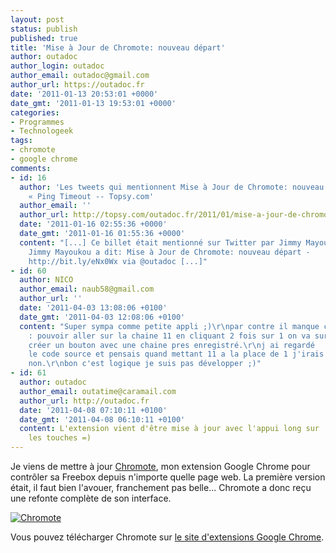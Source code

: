 ```yaml
---
layout: post
status: publish
published: true
title: 'Mise à Jour de Chromote: nouveau départ'
author: outadoc
author_login: outadoc
author_email: outadoc@gmail.com
author_url: https://outadoc.fr
date: '2011-01-13 20:53:01 +0000'
date_gmt: '2011-01-13 19:53:01 +0000'
categories:
- Programmes
- Technologeek
tags:
- chromote
- google chrome
comments:
- id: 16
  author: 'Les tweets qui mentionnent Mise à Jour de Chromote: nouveau départ
    « Ping Timeout -- Topsy.com'
  author_email: ''
  author_url: http://topsy.com/outadoc.fr/2011/01/mise-a-jour-de-chromote-nouveau-depart/?utm_source=pingback&utm_campaign=L2
  date: '2011-01-16 02:55:36 +0000'
  date_gmt: '2011-01-16 01:55:36 +0000'
  content: "[...] Ce billet était mentionné sur Twitter par Jimmy Mayoukou.
    Jimmy Mayoukou a dit: Mise à Jour de Chromote: nouveau départ -
    http://bit.ly/eNx0Wx via @outadoc [...]"
- id: 60
  author: NICO
  author_email: naub58@gmail.com
  author_url: ''
  date: '2011-04-03 13:08:06 +0100'
  date_gmt: '2011-04-03 12:08:06 +0100'
  content: "Super sympa comme petite appli ;)\r\npar contre il manque certaine fonction.\r\nex
    : pouvoir aller sur la chaine 11 en cliquant 2 fois sur 1 on va sur la 1.\r\npouvoir
    créer un bouton avec une chaine pres enregistré.\r\nj ai regardé
    le code source et pensais quand mettant 11 a la place de 1 j'irais sur la 11 et
    non.\r\nbon c'est logique je suis pas développer ;)"
- id: 61
  author: outadoc
  author_email: outatime@caramail.com
  author_url: http://outadoc.fr
  date: '2011-04-08 07:10:11 +0100'
  date_gmt: '2011-04-08 06:10:11 +0100'
  content: L'extension vient d'être mise à jour avec l'appui long sur
    les touches =)
---
```

Je viens de mettre à jour [Chromote][1], mon extension Google Chrome pour contrôler sa Freebox depuis n'importe quelle page web. La première version était, il faut bien l'avouer, franchement pas belle... Chromote a donc reçu une refonte complète de son interface.

[![](https://outadoc.fr/wp-content/uploads/2011/01/screen1.png "Chromote")][2]

Vous pouvez télécharger Chromote sur [le site d'extensions Google Chrome][3].

[1]: https://dev.outadoc.fr/project/freestance/
[2]: https://outadoc.fr/wp-content/uploads/2011/01/screen1.png
[3]: https://chrome.google.com/extensions/detail/cpchednnjdladkifnhcohdhkjpkabmjf
